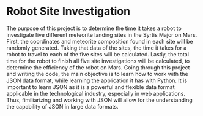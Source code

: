 # Robot Site Investigation

The purpose of this project is to determine the time it takes a robot to investigate five different meteorite landing sites in the Syrtis Major on Mars. First, the coordinates and meteorite composition found in each site will be randomly generated. Taking that data of the sites, the time it takes for a robot to travel to each of the five sites will be calculated. Lastly, the total time for the robot to finish all five site investigations will be calculated, to determine the efficiency of the robot on Mars. Going through this project and writing the code, the main objective is to learn how to work with the JSON data format, while learning the application it has with Python. It is important to learn JSON as it is a powerful and flexible data format applicable in the technological industry, especially in web applications. Thus, fimiliarizing and working with JSON will allow for the understanding the capability of JSON in large data formats.

